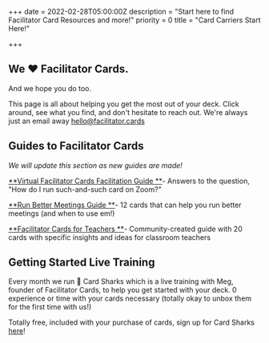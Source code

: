 +++
date = 2022-02-28T05:00:00Z
description = "Start here to find Facilitator Card Resources and more!"
priority = 0
title = "Card Carriers Start Here!"

+++
## We ❤️ Facilitator Cards.

And we hope you do too.

This page is all about helping you get the most out of your deck. Click around, see what you find, and don't hesitate to reach out. We're always just an email away [hello@facilitator.cards]()

## Guides to Facilitator Cards

_We will update this section as new guides are made!_

[**Virtual Facilitator Cards Facilitation Guide **](http://virtual.facilitator.cards/ )- Answers to the question, "How do I run such-and-such card on Zoom?"

[**Run Better Meetings Guide **](https://www.facilitator.cards/img/blog/run-better-meetings-guide.pdf)- 12 cards that can help you run better meetings (and when to use em!)

[**Facilitator Cards for Teachers **](https://www.facilitator.cards/img/blog/facilitator-cards-edu.pdf)- Community-created guide with 20 cards with specific insights and ideas for classroom teachers

## Getting Started Live Training

Every month we run **🦈**  Card Sharks which is a live training with Meg, founder of Facilitator Cards, to help you get started with your deck. 0 experience or time with your cards necessary (totally okay to unbox them for the first time with us!)

Totally free, included with your purchase of cards, sign up for Card Sharks [here](lu.ma/cardsharks)!